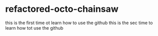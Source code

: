 # refactored-octo-chainsaw
this is the first time ot learn how to use the github
this is the sec time to learn how tot use the github
